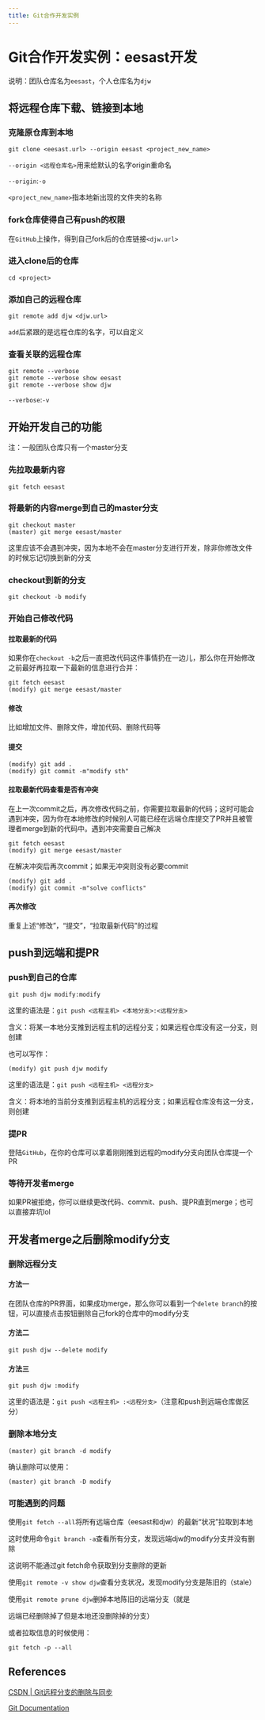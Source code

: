 ```yaml
---
title: Git合作开发实例
---
```


# Git合作开发实例：eesast开发

说明：团队仓库名为`eesast`，个人仓库名为`djw`

## 将远程仓库下载、链接到本地

### 克隆原仓库到本地

```shell
git clone <eesast.url> --origin eesast <project_new_name>
```

`--origin <远程仓库名>`用来给默认的名字origin重命名

`--origin`:`-o`

`<project_new_name>`指本地新出现的文件夹的名称

### fork仓库使得自己有push的权限

在`GitHub`上操作，得到自己fork后的仓库链接`<djw.url>`

### 进入clone后的仓库


```shell
cd <project>
```

### 添加自己的远程仓库


```shell
git remote add djw <djw.url>
```

`add`后紧跟的是远程仓库的名字，可以自定义

### 查看关联的远程仓库

```shell
git remote --verbose
git remote --verbose show eesast
git remote --verbose show djw
```

`--verbose`:`-v`

## 开始开发自己的功能

注：一般团队仓库只有一个master分支

### 先拉取最新内容

```shell
git fetch eesast
```

### 将最新的内容merge到自己的master分支

```shell
git checkout master
(master) git merge eesast/master
```

这里应该不会遇到冲突，因为本地不会在master分支进行开发，除非你修改文件的时候忘记切换到新的分支

### checkout到新的分支

```shell
git checkout -b modify
```

### 开始自己修改代码

#### 拉取最新的代码

如果你在`checkout -b`之后一直把改代码这件事情扔在一边儿，那么你在开始修改之前最好再拉取一下最新的信息进行合并：

```shell
git fetch eesast
(modify) git merge eesast/master
```

#### 修改

比如增加文件、删除文件，增加代码、删除代码等

#### 提交

```shell
(modify) git add .
(modify) git commit -m"modify sth"
```

#### 拉取最新代码查看是否有冲突

在上一次commit之后，再次修改代码之前，你需要拉取最新的代码；这时可能会遇到冲突，因为你在本地修改的时候别人可能已经在远端仓库提交了PR并且被管理者merge到新的代码中。遇到冲突需要自己解决

```shell
git fetch eesast
(modify) git merge eesast/master
```

在解决冲突后再次commit；如果无冲突则没有必要commit

```shell
(modify) git add .
(modify) git commit -m"solve conflicts"
```

#### 再次修改

重复上述“修改”，“提交”，“拉取最新代码”的过程

## push到远端和提PR

### push到自己的仓库

```shell
git push djw modify:modify
```

这里的语法是：`git push <远程主机> <本地分支>:<远程分支>`

含义：将某一本地分支推到远程主机的远程分支；如果远程仓库没有这一分支，则创建

也可以写作：

```shell
(modify) git push djw modify
```

这里的语法是：`git push <远程主机> <远程分支>`

含义：将本地的当前分支推到远程主机的远程分支；如果远程仓库没有这一分支，则创建

### 提PR

登陆`GitHub`，在你的仓库可以拿着刚刚推到远程的modify分支向团队仓库提一个PR

### 等待开发者merge

如果PR被拒绝，你可以继续更改代码、commit、push、提PR直到merge；也可以直接弃坑lol

## 开发者merge之后删除modify分支

### 删除远程分支

#### 方法一

在团队仓库的PR界面，如果成功merge，那么你可以看到一个`delete branch`的按钮，可以直接点击按钮删除自己fork的仓库中的modify分支

#### 方法二

```shell
git push djw --delete modify
```

#### 方法三

```shell
git push djw :modify
```
这里的语法是：`git push <远程主机> :<远程分支>`（注意和push到远端仓库做区分）

### 删除本地分支

```shell
(master) git branch -d modify
```

确认删除可以使用：

```shell
(master) git branch -D modify
```

### 可能遇到的问题

使用`git fetch --all`将所有远端仓库（eesast和djw）的最新“状况”拉取到本地

这时使用命令`git branch -a`查看所有分支，发现远端djw的modify分支并没有删除

这说明不能通过git fetch命令获取到分支删除的更新

使用`git remote -v show djw`查看分支状况，发现modify分支是陈旧的（stale）

使用`git remote prune djw`删掉本地陈旧的远端分支（就是

远端已经删除掉了但是本地还没删除掉的分支）

或者拉取信息的时候使用：

```shell
git fetch -p --all
```

## References

[CSDN | Git远程分支的删除与同步](https://blog.csdn.net/dta0502/article/details/90214417)

[Git Documentation](https://git-scm.com/docs)
